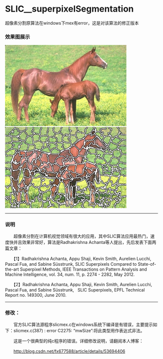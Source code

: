
# SLIC__superpixelSegmentation
超像素分割原算法在windows下mex有error，这是对该算法的修正版本  
### 效果图展示
![](https://github.com/DUTFangXiang/SLIC__superpixelSegmentation/blob/master/0007.jpg "输入图像")
![](https://github.com/DUTFangXiang/SLIC__superpixelSegmentation/blob/master/0007_SLIC.jpg "对称检测结果")
  
----------------------
### 说明
　　超像素分割在计算机视觉领域有很大的应用，其中SLIC算法应用最热门，速度快并且效果非常好，算法是Radhakrishna Achanta等人提出，先后发表下面两篇文章：
  
　　【1】Radhakrishna Achanta, Appu Shaji, Kevin Smith, Aurelien Lucchi, Pascal Fua, and Sabine Süsstrunk, 
    SLIC Superpixels Compared to State-of-the-art Superpixel Methods, IEEE Transactions on Pattern Analysis 
    and Machine Intelligence, vol. 34, num. 11, p. 2274 - 2282, May 2012.
    
　　【2】Radhakrishna Achanta, Appu Shaji, Kevin Smith, Aurelien Lucchi, Pascal Fua, and Sabine Süsstrunk, 
    SLIC Superpixels, EPFL Technical Report no. 149300, June 2010.
          
----------------------
### 修改：
　　官方SLIC算法源程序slicmex.c在windows系统下编译是有错误，主要提示如下：slicmex.c(387) : error C2275: “mwSize”:将此类型用作表达式非法。
  
　　这是一个很典型的纯c程序的错误。详细修改说明，请翻阅本人博客：

　　http://blog.csdn.net/fx677588/article/details/53694406
